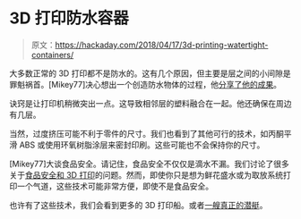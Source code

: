 # 3D 打印防水容器

> 原文：<https://hackaday.com/2018/04/17/3d-printing-watertight-containers/>

大多数正常的 3D 打印都不是防水的。这有几个原因，但主要是层之间的小间隙是罪魁祸首。[Mikey77]决心想出一个创造防水物体的过程，他[分享了他的成果](http://www.instructables.com/id/3D-Printing-Make-Water-Tight-and-Air-Tight-Contain/)。

诀窍是让打印机稍微突出一点。这导致相邻层的塑料融合在一起。他还确保在周边有几层。

当然，过度挤压可能不利于零件的尺寸。我们也看到了其他可行的技术，如丙酮平滑 ABS 或使用环氧树脂涂层来密封印刷。这些可能也不会保持你的尺寸。

[Mikey77]大谈食品安全。请记住，食品安全不仅仅是滴水不漏。我们讨论了很多关于[食品安全和 3D 打印](https://hackaday.com/2017/10/17/3d-prints-and-food/)的问题。然而，即使你只是想为鲜花盛水或为取放系统打印一个气道，这些技术可能非常方便，即使不是食品安全。

也许有了这些技术，我们会看到更多的 3D 打印船。或者[一艘真正的潜艇](https://hackaday.com/2018/02/23/3d-printing-brings-a-childs-imagination-to-life/)。